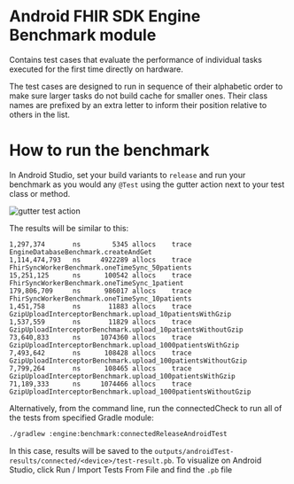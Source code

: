 # Android FHIR SDK Engine Benchmark module

Contains test cases that evaluate the performance of individual tasks executed for the first time directly on hardware. 

The test cases are designed to run in sequence of their alphabetic order to make sure larger tasks do not build cache for smaller ones. Their class names are prefixed by an extra letter to inform their position relative to others in the list.

# How to run the benchmark

In Android Studio, set your build variants to `release` and run your benchmark as you would any `@Test` using the gutter action next to your test class or method.

![gutter test action](https://developer.android.com/static/topic/performance/images/benchmark_images/microbenchmark_run.png)

The results will be similar to this:
```
1,297,374       ns        5345 allocs    trace    EngineDatabaseBenchmark.createAndGet
1,114,474,793   ns     4922289 allocs    trace    FhirSyncWorkerBenchmark.oneTimeSync_50patients
15,251,125      ns      100542 allocs    trace    FhirSyncWorkerBenchmark.oneTimeSync_1patient
179,806,709     ns      986017 allocs    trace    FhirSyncWorkerBenchmark.oneTimeSync_10patients
1,451,758       ns       11883 allocs    trace    GzipUploadInterceptorBenchmark.upload_10patientsWithGzip
1,537,559       ns       11829 allocs    trace    GzipUploadInterceptorBenchmark.upload_10patientsWithoutGzip
73,640,833      ns     1074360 allocs    trace    GzipUploadInterceptorBenchmark.upload_1000patientsWithGzip
7,493,642       ns      108428 allocs    trace    GzipUploadInterceptorBenchmark.upload_100patientsWithoutGzip
7,799,264       ns      108465 allocs    trace    GzipUploadInterceptorBenchmark.upload_100patientsWithGzip
71,189,333      ns     1074466 allocs    trace    GzipUploadInterceptorBenchmark.upload_1000patientsWithoutGzip

```

Alternatively, from the command line, run the connectedCheck to run all of the tests from specified Gradle module:

```bash
./gradlew :engine:benchmark:connectedReleaseAndroidTest
```

In this case, results will be saved to the `outputs/androidTest-results/connected/<device>/test-result.pb`. To visualize on Android Studio, click Run / Import Tests From File and find the `.pb` file